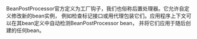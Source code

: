 BeanPostProcessor官方定义为工厂钩子，我们也俗称后置处理器。它允许自定义修改新的bean实例，
例如检查标记接口或用代理包装它们。应用程序上下文可以在其bean定义中自动检测BeanPostProcessor bean，
并将它们应用于随后创建的任何bean。
